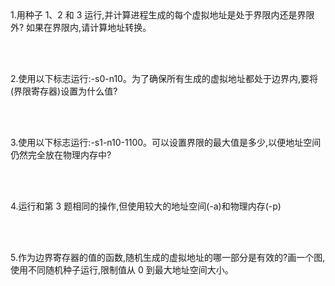 <br/>
<br/>

1.用种子 1、2 和 3 运行,并计算进程生成的每个虚拟地址是处于界限内还是界限外? 如果在界限内,请计算地址转换。

<br/>
<br/>

2.使用以下标志运行:-s0-n10。为了确保所有生成的虚拟地址都处于边界内,要将(界限寄存器)设置为什么值?

<br/>
<br/>

3.使用以下标志运行:-s1-n10-1100。可以设置界限的最大值是多少,以便地址空间仍然完全放在物理内存中?

<br/>
<br/>

4.运行和第 3 题相同的操作,但使用较大的地址空间(-a)和物理内存(-p)

<br/>
<br/>

5.作为边界寄存器的值的函数,随机生成的虚拟地址的哪一部分是有效的?画一个图,使用不同随机种子运行,限制值从 0 到最大地址空间大小。

